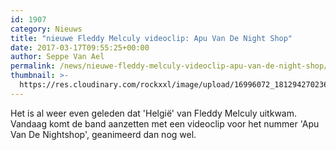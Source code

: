 ```yaml
---
id: 1907
category: Nieuws
title: "nieuwe Fleddy Melculy videoclip: Apu Van De Night Shop"
date: 2017-03-17T09:55:25+00:00
author: Seppe Van Ael
permalink: /news/nieuwe-fleddy-melculy-videoclip-apu-van-de-night-shop/
thumbnail: >-
  https://res.cloudinary.com/rockxxl/image/upload/16996072_1812942702364471_9075053674716208514_n.jpg
---
```

Het is al weer even geleden dat 'Helgië' van Fleddy Melculy uitkwam. Vandaag komt de band aanzetten met een videoclip voor het nummer 'Apu Van De Nightshop', geanimeerd dan nog wel.

